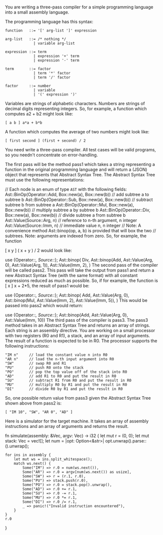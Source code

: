 You are writing a three-pass compiler for a simple programming language into a small assembly language.

The programming language has this syntax:

    function   ::= '[' arg-list ']' expression

    arg-list   ::= /* nothing */
                 | variable arg-list

    expression ::= term
                 | expression '+' term
                 | expression '-' term

    term       ::= factor
                 | term '*' factor
                 | term '/' factor

    factor     ::= number
                 | variable
                 | '(' expression ')'
Variables are strings of alphabetic characters. Numbers are strings of decimal digits representing integers. So, for example, a function which computes a2 + b2 might look like:

    [ a b ] a*a + b*b
A function which computes the average of two numbers might look like:

    [ first second ] (first + second) / 2
You need write a three-pass compiler. All test cases will be valid programs, so you needn't concentrate on error-handling.

The first pass will be the method pass1 which takes a string representing a function in the original programming language and will return a (JSON) object that represents that Abstract Syntax Tree. The Abstract Syntax Tree must use the following representations:

// Each node is an enum of type `AST` with the following fields:
Ast::BinOp(Operator::Add, Box::new(a), Box::new(b)) // add subtree a to subtree b
Ast::BinOp(Operator::Sub, Box::new(a), Box::new(b)) // subtract subtree b from subtree a
Ast::BinOp(Operator::Mul, Box::new(a), Box::new(b)) // multiply subtree a by subtree b
Ast::BinOp(Operator::Div, Box::new(a), Box::new(b)) // divide subtree a from subtree b
Ast::Value(Source::Arg, n) // reference to n-th argument, n integer
Ast::Value(Source::Imm, n) // immediate value n, n integer
// Note: A convenience method Ast::binop(op, a, b) is provided that will box the two
// subtrees.
Note: arguments are indexed from zero. So, for example, the function

[ x y ] ( x + y ) / 2 would look like:

use {Operator::*, Source::*};
Ast::binop(
    Div,
    Ast::binop(Add, Ast::Value(Arg, 0), Ast::Value(Arg, 1)),
    Ast::Value(Imm, 2),
)
The second pass of the compiler will be called pass2. This pass will take the output from pass1 and return a new Abstract Syntax Tree (with the same format) with all constant expressions reduced as much as possible. So, if for example, the function is [ x ] x + 2*5, the result of pass1 would be:

use {Operator::*, Source::*};
Ast::binop(
    Add,
    Ast::Value(Arg, 0),
    Ast::binop(Mul, Ast::Value(Imm, 2), Ast::Value(Imm, 5)),
)
This would be passed into pass2 which would return:

use {Operator::*, Source::*};
Ast::binop(Add, Ast::Value(Arg, 0), Ast::Value(Imm, 10))
The third pass of the compiler is pass3. The pass3 method takes in an Abstract Syntax Tree and returns an array of strings. Each string is an assembly directive. You are working on a small processor with two registers (R0 and R1), a stack, and an array of input arguments. The result of a function is expected to be in R0. The processor supports the following instructions:

    "IM n"     // load the constant value n into R0
    "AR n"     // load the n-th input argument into R0
    "SW"       // swap R0 and R1
    "PU"       // push R0 onto the stack
    "PO"       // pop the top value off of the stack into R0
    "AD"       // add R1 to R0 and put the result in R0
    "SU"       // subtract R1 from R0 and put the result in R0
    "MU"       // multiply R0 by R1 and put the result in R0
    "DI"       // divide R0 by R1 and put the result in R0
So, one possible return value from pass3 given the Abstract Syntax Tree shown above from pass2 is:

    [ "IM 10", "SW", "AR 0", "AD" ]
Here is a simulator for the target machine. It takes an array of assembly instructions and an array of arguments and returns the result.

fn simulate(assembly: &Vec<String>, argv: Vec<i32>) -> i32 {
    let mut r = (0, 0);
    let mut stack: Vec<i32> = vec![];
    let num = |opt: Option<&str>| opt.unwrap().parse::<i32>().unwrap();

    for ins in assembly {
        let mut ws = ins.split_whitespace();
        match ws.next() {
            Some("IM") => r.0 = num(ws.next()),
            Some("AR") => r.0 = argv[num(ws.next()) as usize],
            Some("SW") => r = (r.1, r.0),
            Some("PU") => stack.push(r.0),
            Some("PO") => r.0 = stack.pop().unwrap(),
            Some("AD") => r.0 += r.1,
            Some("SU") => r.0 -= r.1,
            Some("MU") => r.0 *= r.1,
            Some("DI") => r.0 /= r.1,
            _ => panic!("Invalid instruction encountered"),
        }
    }
    r.0
}
